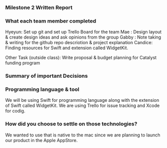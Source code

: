 ### Milestone 2 Written Report

### What each team member completed
Hyeyun: Set up git and set up Trello Board for the team
Mae   : Design layout & create design ideas and ask opinions from the group
Gabby : Note taking & writing for the github repo descriotion & project explanation
Candice: Finding resources for Swift and extension called WidgetKit. 

Other Task (outside class): Write proposal & budget planning for Catalyst funding program

### Summary of important Decisions



### Programming language & tool
We will be using Swift for programming language along with the extension of Swift called WidgetKit. We are using Trello for issue tracking and Xcode for codig. 

### How did you choose to settle on those technologies?
We wanted to use that is native to the mac since we are planning to launch our product in the Apple AppStore. 

